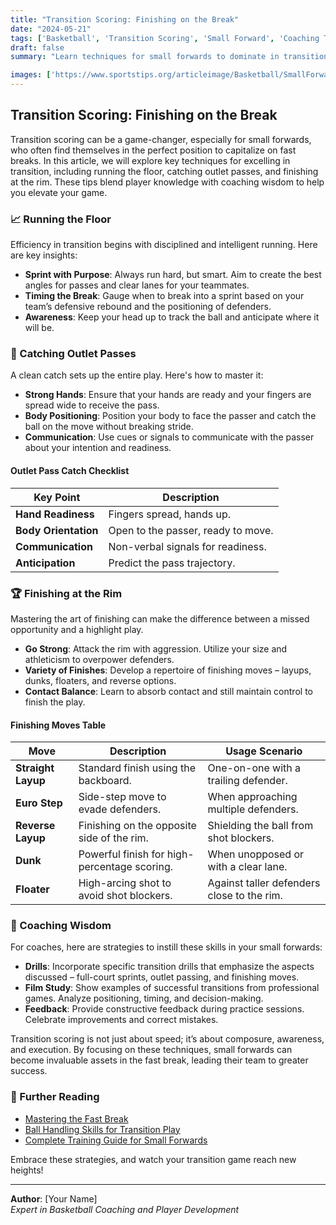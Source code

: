 ```yaml
---
title: "Transition Scoring: Finishing on the Break"
date: "2024-05-21"
tags: ['Basketball', 'Transition Scoring', 'Small Forward', 'Coaching Tips', 'Player Development']
draft: false
summary: "Learn techniques for small forwards to dominate in transition by running the floor, catching outlet passes, and finishing at the rim with finesse."

images: ['https://www.sportstips.org/articleimage/Basketball/SmallForward/transition_scoring_finishing_on_the_break.webp']
---
```


## Transition Scoring: Finishing on the Break

Transition scoring can be a game-changer, especially for small forwards, who often find themselves in the perfect position to capitalize on fast breaks. In this article, we will explore key techniques for excelling in transition, including running the floor, catching outlet passes, and finishing at the rim. These tips blend player knowledge with coaching wisdom to help you elevate your game.

### 📈 Running the Floor

Efficiency in transition begins with disciplined and intelligent running. Here are key insights:

- **Sprint with Purpose**: Always run hard, but smart. Aim to create the best angles for passes and clear lanes for your teammates.
- **Timing the Break**: Gauge when to break into a sprint based on your team’s defensive rebound and the positioning of defenders.
- **Awareness**: Keep your head up to track the ball and anticipate where it will be.

### 🏀 Catching Outlet Passes

A clean catch sets up the entire play. Here's how to master it:

- **Strong Hands**: Ensure that your hands are ready and your fingers are spread wide to receive the pass. 
- **Body Positioning**: Position your body to face the passer and catch the ball on the move without breaking stride.
- **Communication**: Use cues or signals to communicate with the passer about your intention and readiness.

#### Outlet Pass Catch Checklist

| **Key Point**           | **Description**                     |
|-------------------------|-------------------------------------|
| **Hand Readiness**      | Fingers spread, hands up.           |
| **Body Orientation**    | Open to the passer, ready to move.  |
| **Communication**       | Non-verbal signals for readiness.   |
| **Anticipation**        | Predict the pass trajectory.        |

### 🏆 Finishing at the Rim

Mastering the art of finishing can make the difference between a missed opportunity and a highlight play.

- **Go Strong**: Attack the rim with aggression. Utilize your size and athleticism to overpower defenders.
- **Variety of Finishes**: Develop a repertoire of finishing moves – layups, dunks, floaters, and reverse options.
- **Contact Balance**: Learn to absorb contact and still maintain control to finish the play.

#### Finishing Moves Table

| **Move**            | **Description**                                   | **Usage Scenario**                            |
|---------------------|---------------------------------------------------|-----------------------------------------------|
| **Straight Layup**  | Standard finish using the backboard.              | One-on-one with a trailing defender.          |
| **Euro Step**       | Side-step move to evade defenders.                | When approaching multiple defenders.          |
| **Reverse Layup**   | Finishing on the opposite side of the rim.        | Shielding the ball from shot blockers.        |
| **Dunk**            | Powerful finish for high-percentage scoring.      | When unopposed or with a clear lane.          |
| **Floater**         | High-arcing shot to avoid shot blockers.           | Against taller defenders close to the rim.    |

### 🧠 Coaching Wisdom

For coaches, here are strategies to instill these skills in your small forwards:

- **Drills**: Incorporate specific transition drills that emphasize the aspects discussed – full-court sprints, outlet passing, and finishing moves.
- **Film Study**: Show examples of successful transitions from professional games. Analyze positioning, timing, and decision-making.
- **Feedback**: Provide constructive feedback during practice sessions. Celebrate improvements and correct mistakes.

Transition scoring is not just about speed; it’s about composure, awareness, and execution. By focusing on these techniques, small forwards can become invaluable assets in the fast break, leading their team to greater success.

### 🔗 Further Reading

- [Mastering the Fast Break](https://example.com/mastering-fast-break)
- [Ball Handling Skills for Transition Play](https://example.com/ball-handling-transition)
- [Complete Training Guide for Small Forwards](https://example.com/small-forward-training)

Embrace these strategies, and watch your transition game reach new heights!

--- 
**Author**: [Your Name]  
*Expert in Basketball Coaching and Player Development*

```